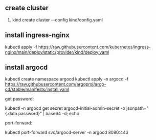 ## create cluster

1. kind create cluster --config kind/config.yaml

## install ingress-nginx

kubectl apply -f https://raw.githubusercontent.com/kubernetes/ingress-nginx/main/deploy/static/provider/kind/deploy.yaml

## install argocd

kubectl create namespace argocd
kubectl apply -n argocd -f https://raw.githubusercontent.com/argoproj/argo-cd/stable/manifests/install.yaml

get password:

kubectl -n argocd get secret argocd-initial-admin-secret -o jsonpath="{.data.password}" | base64 -d; echo

port-forward:

kubectl port-forward svc/argocd-server -n argocd 8080:443
